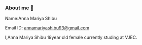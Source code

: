 ### About me 👋
Name:Anna Mariya Shibu

Email ID:
annamariyashibu93@gmail.com

I,Anna Mariya Shibu 19year old female currently studing at VJEC.

<!--
**Anna-Mariya-shibu/Anna-Mariya-shibu** is a ✨ _special_ ✨ repository because its `README.md` (this file) appears on your GitHub profile.

Here are some ideas to get you started:

- 🔭 I’m currently working on ...
- 🌱 I’m currently learning ...
- 👯 I’m looking to collaborate on ...
- 🤔 I’m looking for help with ...
- 💬 Ask me about ...
- 📫 How to reach me: ...
- 😄 Pronouns: ...
- ⚡ Fun fact: ...
-->
